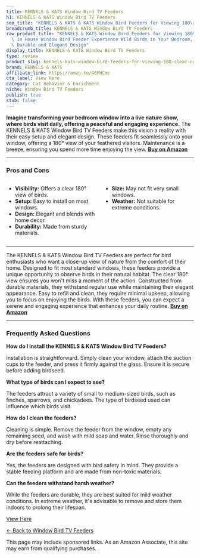 ```yaml
---
title: KENNELS & KATS Window Bird TV Feeders
h1: KENNELS & KATS Window Bird TV Feeders
seo_title: "KENNELS & KATS & KATS Window Bird Feeders for Viewing 180\xB0\u2026"
breadcrumb_title: KENNELS & KATS Window Bird TV Feeders
raw_product_title: "KENNELS & KATS Window Bird Feeders for Viewing 180\xB0 Clear Nature,\
  \ in House Window Bird Feeder Experience Wild Birds in Your Bedroom, Easy to Refill,\
  \ Durable and Elegant Design"
display_title: KENNELS & KATS Window Bird TV Feeders
type: review
product_slug: kennels-kats-window-bird-feeders-for-viewing-180-clear-nature-in-house-109eb4c9
brand: KENNELS & KATS
affiliate_link: https://amzn.to/46PHCmc
cta_label: View Here
category: Cat Behavior & Enrichment
niche: Window Bird TV Feeders
publish: true
stub: false
---
```


<div id="intro" class="full-width">
  <p><strong>Imagine transforming your bedroom window into a live nature show, where birds visit daily, offering a peaceful and engaging experience.</strong> The KENNELS & KATS Window Bird TV Feeders make this vision a reality with their easy setup and elegant design. These feeders fit seamlessly onto your window, offering a 180° view of your feathered visitors. Maintenance is a breeze, ensuring you spend more time enjoying the view. <a href="https://amzn.to/46PHCmc" rel="nofollow sponsored noopener" target="_blank"><strong>Buy on Amazon</strong></a></p>
</div>

<hr />
<h3 id="pros-cons">Pros and Cons</h3>
<div class="pc-grid" style="display:grid;grid-template-columns:1fr 1fr;gap:16px;">
  <ul>
    <li><strong>Visibility:</strong> Offers a clear 180° view of birds.</li>
    <li><strong>Setup:</strong> Easy to install on most windows.</li>
    <li><strong>Design:</strong> Elegant and blends with home decor.</li>
    <li><strong>Durability:</strong> Made from sturdy materials.</li>
  </ul>
  <ul>
    <li><strong>Size:</strong> May not fit very small windows.</li>
    <li><strong>Weather:</strong> Not suitable for extreme conditions.</li>
  </ul>
</div>
<hr />

<div class="full-width">
  <p>The KENNELS & KATS Window Bird TV Feeders are perfect for bird enthusiasts who want a close-up view of nature from the comfort of their home. Designed to fit most standard windows, these feeders provide a unique opportunity to observe birds in their natural habitat. The clear 180° view ensures you won't miss a moment of the action. Constructed from durable materials, they withstand regular use while maintaining their elegant appearance. Easy to refill and clean, they require minimal upkeep, allowing you to focus on enjoying the birds. With these feeders, you can expect a serene and engaging experience that enhances your daily routine. <a href="https://amzn.to/46PHCmc" rel="nofollow sponsored noopener" target="_blank"><strong>Buy on Amazon</strong></a></p>
</div>

<hr />
<h3 id="faqs">Frequently Asked Questions</h3>

<p><strong>How do I install the KENNELS & KATS Window Bird TV Feeders?</strong></p>
<p>Installation is straightforward. Simply clean your window, attach the suction cups to the feeder, and press it firmly against the glass. Ensure it is secure before adding birdseed.</p>

<p><strong>What type of birds can I expect to see?</strong></p>
<p>The feeders attract a variety of small to medium-sized birds, such as finches, sparrows, and chickadees. The type of birdseed used can influence which birds visit.</p>

<p><strong>How do I clean the feeders?</strong></p>
<p>Cleaning is simple. Remove the feeder from the window, empty any remaining seed, and wash with mild soap and water. Rinse thoroughly and dry before reattaching.</p>

<p><strong>Are the feeders safe for birds?</strong></p>
<p>Yes, the feeders are designed with bird safety in mind. They provide a stable feeding platform and are made from non-toxic materials.</p>

<p><strong>Can the feeders withstand harsh weather?</strong></p>
<p>While the feeders are durable, they are best suited for mild weather conditions. In extreme weather, it's advisable to remove and store them indoors to prolong their lifespan.</p>
<p><a class="btn" href="https://amzn.to/46PHCmc" target="_blank" rel="nofollow sponsored noopener">View Here</a></p>
<p><a href="/roundups/cat-behavior-enrichment/window-bird-tv-feeders/">← Back to Window Bird TV Feeders</a></p>
<aside class="disclosure">This page may include sponsored links. As an Amazon Associate, this site may earn from qualifying purchases.</aside>
